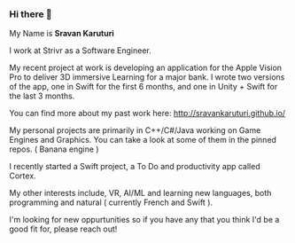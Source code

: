 ### Hi there 👋

My Name is <b>Sravan Karuturi</b>

I work at Strivr as a Software Engineer. 

My recent project at work is developing an application for the Apple Vision Pro to deliver 3D immersive Learning for a major bank. I wrote two versions of the app, one in Swift for the first 6 months, and one in Unity + Swift for the last 3 months. 

You can find more about my past work here: http://sravankaruturi.github.io/

My personal projects are primarily in C++/C#/Java working on Game Engines and Graphics. You can take a look at some of them in the pinned repos. ( Banana engine )

I recently started a Swift project, a To Do and productivity app called Cortex.

My other interests include, VR, AI/ML and learning new languages, both programming and natural ( currently French and Swift ).

I'm looking for new oppurtunities so if you have any that you think I'd be a good fit for, please reach out!

<!--
**sravankaruturi/sravankaruturi** is a ✨ _special_ ✨ repository because its `README.md` (this file) appears on your GitHub profile.

Here are some ideas to get you started:

- 🔭 I’m currently working on ...
- 🌱 I’m currently learning ...
- 👯 I’m looking to collaborate on ...
- 🤔 I’m looking for help with ...
- 💬 Ask me about ...
- 📫 How to reach me: ...
- 😄 Pronouns: ...
- ⚡ Fun fact: ...
-->
